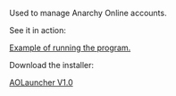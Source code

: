 Used to manage Anarchy Online accounts.

See it in action:

[Example of running the program.](https://github.com/mdpopescu/AOLauncher/blob/master/_Images/AOLauncher.gif)

Download the installer:

[AOLauncher V1.0](https://github.com/mdpopescu/AOLauncher/blob/master/_installer/AOLauncherSetup.exe)
